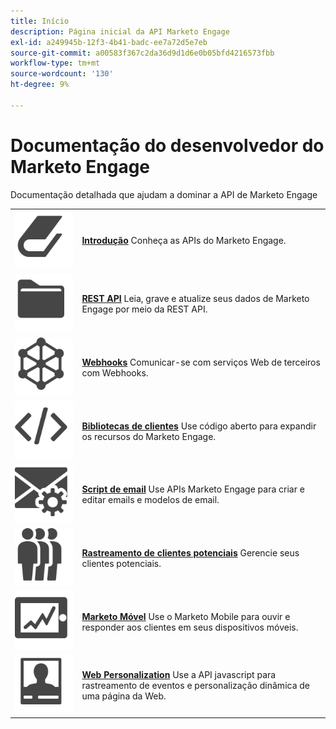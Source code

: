 ```yaml
---
title: Início
description: Página inicial da API Marketo Engage
exl-id: a249945b-12f3-4b41-badc-ee7a72d5e7eb
source-git-commit: a00583f367c2da36d9d1d6e0b05bfd4216573fbb
workflow-type: tm+mt
source-wordcount: '130'
ht-degree: 9%

---
```


# Documentação do desenvolvedor do Marketo Engage

Documentação detalhada que ajudam a dominar a API de Marketo Engage

<table>
<tbody>
<tr>
<td><a href="getting-started.md"><img src="assets/Smock_Book_18_N.svg" alt="Introdução"></a></td>
<td><a href="getting-started.md"><strong>Introdução</strong></a> Conheça as APIs do Marketo Engage.</td>
</tr>
<tr>
<td><a href="https://developer.adobe.com/marketo-apis/"><img src="assets/Smock_AppleFiles_18_N.svg" alt="REST APIs"></a></td>
<td><a href="https://developer.adobe.com/marketo-apis/"><strong>REST API</strong></a> Leia, grave e atualize seus dados de Marketo Engage por meio da REST API.</td>
</tr>
<tr>
<td><a href="webhooks/webhooks.md"><img src="assets/Smock_SocialNetwork_18_N.svg" alt="Webhooks"></a></td>
<td><a href="webhooks/webhooks.md"><strong>Webhooks</strong></a> Comunicar-se com serviços Web de terceiros com Webhooks.</td>
</tr>
<tr>
<td><a href="https://github.com/Marketo/Community-Supported-Client-Libraries"><img src="assets/Smock_Code_18_N.svg" alt="Bibliotecas de clientes"></a></td>
<td><a href="https://github.com/Marketo/Community-Supported-Client-Libraries"><strong>Bibliotecas de clientes</strong></a> Use código aberto para expandir os recursos do Marketo Engage.</td>
</tr>
<tr>
<td><a href="email-scripting.md"><img src="assets/Smock_EmailGear_18_N.svg" alt="Scripts de e-mails"></a></td>
<td><a href="email-scripting.md"><strong>Script de email</strong></a> Use APIs Marketo Engage para criar e editar emails e modelos de email.</td>
</tr>
<tr>
<td><a href="javascript-api/lead-tracking.md"><img src="assets/Smock_PeopleGroup_18_N.svg" alt="Acompanhamento de lead"></a></td>
<td><a href="javascript-api/lead-tracking.md"><strong>Rastreamento de clientes potenciais</strong></a> Gerencie seus clientes potenciais.</td>
</tr>
<tr>
<td><a href="mobile/mobile.md"><img src="assets/Smock_MobileServices_18_N.svg" alt="Marketo móvel"></a></td>
<td><a href="mobile/mobile.md"><strong>Marketo Móvel</strong></a> Use o Marketo Mobile para ouvir e responder aos clientes em seus dispositivos móveis.</td>
</tr>
<tr>
<td><a href="javascript-api/web-personalization.md"><img src="assets/Smock_PersonalizationField_18_N.svg" alt="Personalização na Web"></a></td>
<td><a href="javascript-api/web-personalization.md"><strong>Web Personalization</strong></a> Use a API javascript para rastreamento de eventos e personalização dinâmica de uma página da Web.</td>
</tr>
</tbody>
</table>

